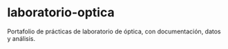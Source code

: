 # laboratorio-optica
Portafolio de prácticas de laboratorio de óptica, con documentación, datos y análisis.
